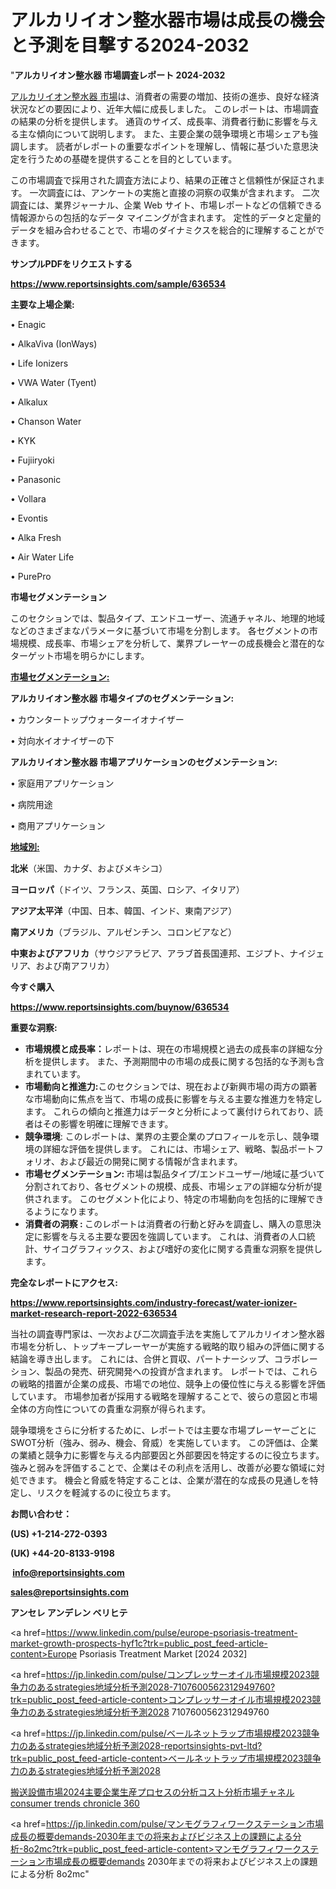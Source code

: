 # アルカリイオン整水器市場は成長の機会と予測を目撃する2024-2032

"<strong>アルカリイオン整水器 市場調査レポート 2024-2032</strong>

<a href=https://www.reportsinsights.com/sample/636534>アルカリイオン整水器 市場</a>は、消費者の需要の増加、技術の進歩、良好な経済状況などの要因により、近年大幅に成長しました。 このレポートは、市場調査の結果の分析を提供します。 通貨のサイズ、成長率、消費者行動に影響を与える主な傾向について説明します。 また、主要企業の競争環境と市場シェアも強調します。 読者がレポートの重要なポイントを理解し、情報に基づいた意思決定を行うための基礎を提供することを目的としています。

この市場調査で採用された調査方法により、結果の正確さと信頼性が保証されます。 一次調査には、アンケートの実施と直接の洞察の収集が含まれます。 二次調査には、業界ジャーナル、企業 Web サイト、市場レポートなどの信頼できる情報源からの包括的なデータ マイニングが含まれます。 定性的データと定量的データを組み合わせることで、市場のダイナミクスを総合的に理解することができます。

<strong><b>サンプルPDFをリクエストする</b></strong>

<a href=https://www.reportsinsights.com/sample/636534><strong><u>https://www.reportsinsights.com/sample/636534</u></strong></a>

<strong>主要な上場企業:</strong>

• Enagic

• AlkaViva (IonWays)

• Life Ionizers

• VWA Water (Tyent)

• Alkalux

• Chanson Water

• KYK

• Fujiiryoki

• Panasonic

• Vollara

• Evontis

• Alka Fresh

• Air Water Life

• PurePro

<strong>市場セグメンテーション</strong>

このセクションでは、製品タイプ、エンドユーザー、流通チャネル、地理的地域などのさまざまなパラメータに基づいて市場を分割します。 各セグメントの市場規模、成長率、市場シェアを分析して、業界プレーヤーの成長機会と潜在的なターゲット市場を明らかにします。

<strong><u>市場セグメンテーション</u></strong><strong><u>:</u></strong>

<strong>アルカリイオン整水器 市場タイプのセグメンテーション:</strong>

• カウンタートップウォーターイオナイザー

• 対向水イオナイザーの下

<strong>アルカリイオン整水器 市場アプリケーションのセグメンテーション:</strong>

• 家庭用アプリケーション

• 病院用途

• 商用アプリケーション

<strong><u>地域別</u></strong><strong><u>:</u></strong>

<strong>北米</strong>（米国、カナダ、およびメキシコ）

<strong>ヨーロッパ</strong>（ドイツ、フランス、英国、ロシア、イタリア）

<strong>アジア太平洋</strong>（中国、日本、韓国、インド、東南アジア）

<strong>南アメリカ</strong>（ブラジル、アルゼンチン、コロンビアなど）

<strong>中東およびアフリカ</strong>（サウジアラビア、アラブ首長国連邦、エジプト、ナイジェリア、および南アフリカ）

<strong>今すぐ購入</strong>

<a href=https://www.reportsinsights.com/buynow/636534><strong><u>https://www.reportsinsights.com/buynow/636534</u></strong></a>

<strong>重要な洞察:</strong>
<ul>
  <li><strong>市場規模と成長率：</strong>レポートは、現在の市場規模と過去の成長率の詳細な分析を提供します。 また、予測期間中の市場の成長に関する包括的な予測も含まれています。</li>
  <li><strong>市場動向と推進力:</strong>このセクションでは、現在および新興市場の両方の顕著な市場動向に焦点を当て、市場の成長に影響を与える主要な推進力を特定します。 これらの傾向と推進力はデータと分析によって裏付けられており、読者はその影響を明確に理解できます。</li>
  <li><strong>競争環境</strong>: このレポートは、業界の主要企業のプロフィールを示し、競争環境の詳細な評価を提供します。 これには、市場シェア、戦略、製品ポートフォリオ、および最近の開発に関する情報が含まれます。</li>
  <li><strong>市場セグメンテーション: </strong>市場は製品タイプ/エンドユーザー/地域に基づいて分割されており、各セグメントの規模、成長、市場シェアの詳細な分析が提供されます。 このセグメント化により、特定の市場動向を包括的に理解できるようになります。</li>
  <li><strong>消費者の洞察 : </strong>このレポートは消費者の行動と好みを調査し、購入の意思決定に影響を与える主要な要因を強調しています。 これは、消費者の人口統計、サイコグラフィックス、および嗜好の変化に関する貴重な洞察を提供します。</li>
</ul>
<strong>完全なレポートにアクセス:</strong>

<a href=https://www.reportsinsights.com/industry-forecast/water-ionizer-market-research-report-2022-636534><strong><u><b>https://www.reportsinsights.com/industry-forecast/water-ionizer-market-research-report-2022-636534</b></u></strong></a>

当社の調査専門家は、一次および二次調査手法を実施してアルカリイオン整水器市場を分析し、トップキープレーヤーが実施する戦略的取り組みの評価に関する結論を導き出します。 これには、合併と買収、パートナーシップ、コラボレーション、製品の発売、研究開発への投資が含まれます。 レポートでは、これらの戦略的措置が企業の成長、市場での地位、競争上の優位性に与える影響を評価しています。 市場参加者が採用する戦略を理解することで、彼らの意図と市場全体の方向性についての貴重な洞察が得られます。

競争環境をさらに分析するために、レポートでは主要な市場プレーヤーごとにSWOT分析（強み、弱み、機会、脅威）を実施しています。 この評価は、企業の業績と競争力に影響を与える内部要因と外部要因を特定するのに役立ちます。 強みと弱みを評価することで、企業はその利点を活用し、改善が必要な領域に対処できます。 機会と脅威を特定することは、企業が潜在的な成長の見通しを特定し、リスクを軽減するのに役立ちます。

<strong>お問い合わせ：</strong>

<strong>(US) +1-214-272-0393</strong>

<strong>(UK) +44-20-8133-9198</strong>

<strong> </strong><a href=info@reportsinsights.com><strong><u>info@reportsinsights.com</u></strong></a>

<a href=sales@reportsinsights.com><strong><u>sales@reportsinsights.com</u></strong></a>

<strong>アンセレ アンデレン ベリヒテ</strong>

<a href=https://www.linkedin.com/pulse/europe-psoriasis-treatment-market-growth-prospects-hyf1c?trk=public_post_feed-article-content>Europe Psoriasis Treatment Market [2024 2032]</a>

<a href=https://jp.linkedin.com/pulse/コンプレッサーオイル市場規模2023競争力のあるstrategies地域分析予測2028-7107600562312949760?trk=public_post_feed-article-content>コンプレッサーオイル市場規模2023競争力のあるstrategies地域分析予測2028 7107600562312949760</a>

<a href=https://jp.linkedin.com/pulse/ベールネットラップ市場規模2023競争力のあるstrategies地域分析予測2028-reportsinsights-pvt-ltd?trk=public_post_feed-article-content>ベールネットラップ市場規模2023競争力のあるstrategies地域分析予測2028</a>

<a href=https://www.linkedin.com/pulse/搬送設備市場2024主要企業生産プロセスの分析コスト分析市場チャネル-consumer-trends-chronicle-360/>搬送設備市場2024主要企業生産プロセスの分析コスト分析市場チャネル consumer trends chronicle 360</a>

<a href=https://jp.linkedin.com/pulse/マンモグラフィワークステーション市場成長の概要demands-2030年までの将来およびビジネス上の課題による分析-8o2mc?trk=public_post_feed-article-content>マンモグラフィワークステーション市場成長の概要demands 2030年までの将来およびビジネス上の課題による分析 8o2mc</a>"
